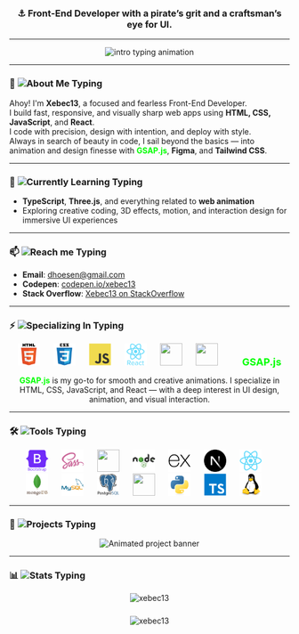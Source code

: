 <h3 align="center">⚓ Front-End Developer with a pirate’s grit and a craftsman’s eye for UI.</h3>

---

<p align="center">
  <img src="https://readme-typing-svg.demolab.com?font=Fira+Code&size=22&duration=2500&pause=800&color=00FF00&center=true&vCenter=true&width=600&lines=Ahoy%2C+I'm+Xebec13!;Crafting+clean%2C+animated+and+responsive+UIs.;Fueled+by+React%2C+GSAP%2C+Tailwind+and+coffee." alt="intro typing animation" />
</p>

---

### 🧭 <img src="https://readme-typing-svg.demolab.com?font=Fira+Code&size=18&duration=2500&pause=1000&color=00FF00&width=300&lines=About+Me" alt="About Me Typing" />

Ahoy! I'm **Xebec13**, a focused and fearless Front-End Developer.  
I build fast, responsive, and visually sharp web apps using **HTML, CSS, JavaScript**, and **React**.  
I code with precision, design with intention, and deploy with style.  
Always in search of beauty in code, I sail beyond the basics — into animation and design finesse with **<span style="color:#00FF00;font-weight:bold;">GSAP.js</span>**, **Figma**, and **Tailwind CSS**.

---

### 🌱 <img src="https://readme-typing-svg.demolab.com?font=Fira+Code&size=18&duration=2500&pause=1000&color=00FF00&width=350&lines=Currently+Learning" alt="Currently Learning Typing" />

- **TypeScript**, **Three.js**, and everything related to **web animation**  
- Exploring creative coding, 3D effects, motion, and interaction design for immersive UI experiences

---

### 📫 <img src="https://readme-typing-svg.demolab.com?font=Fira+Code&size=18&duration=2500&pause=1000&color=00FF00&width=320&lines=Reach+Me" alt="Reach me Typing" />

- **Email**: dhoesen@gmail.com  
- **Codepen**: [codepen.io/xebec13](https://codepen.io/xebec13)  
- **Stack Overflow**: [Xebec13 on StackOverflow](https://stackoverflow.com/users/xebec13)

---

### ⚡ <img src="https://readme-typing-svg.demolab.com?font=Fira+Code&size=18&duration=2500&pause=1000&color=00FF00&width=340&lines=Specializing+In" alt="Specializing In Typing" />

<p align="center">
  <img src="https://raw.githubusercontent.com/devicons/devicon/master/icons/html5/html5-original-wordmark.svg" width="40" height="40" style="margin-right:20px;" />
  <img src="https://raw.githubusercontent.com/devicons/devicon/master/icons/css3/css3-original-wordmark.svg" width="40" height="40" style="margin-right:20px;" />
  <img src="https://raw.githubusercontent.com/devicons/devicon/master/icons/javascript/javascript-original.svg" width="40" height="40" style="margin-right:20px;" />
  <img src="https://raw.githubusercontent.com/devicons/devicon/master/icons/react/react-original-wordmark.svg" width="40" height="40" style="margin-right:20px;" />
  <img src="https://www.vectorlogo.zone/logos/tailwindcss/tailwindcss-icon.svg" width="40" height="40" style="margin-right:20px;" />
  <img src="https://www.vectorlogo.zone/logos/figma/figma-icon.svg" width="40" height="40" style="margin-right:20px;" />
  <span style="font-size:18px; margin-left:20px;"><strong style="color:#00FF00;">GSAP.js</strong></span>
</p>

<p align="center"><strong style="color:#00FF00">GSAP.js</strong> is my go-to for smooth and creative animations.  
I specialize in HTML, CSS, JavaScript, and React — with a deep interest in UI design, animation, and visual interaction.</p>

---

### 🛠️ <img src="https://readme-typing-svg.demolab.com?font=Fira+Code&size=18&duration=2500&pause=1000&color=00FF00&width=380&lines=Other+Tools+%26+Technologies" alt="Tools Typing" />

<p align="center">
  <img src="https://raw.githubusercontent.com/devicons/devicon/master/icons/bootstrap/bootstrap-plain-wordmark.svg" width="40" height="40" style="margin-right:20px;" />
  <img src="https://raw.githubusercontent.com/devicons/devicon/master/icons/sass/sass-original.svg" width="40" height="40" style="margin-right:20px;" />
  <img src="https://www.vectorlogo.zone/logos/git-scm/git-scm-icon.svg" width="40" height="40" style="margin-right:20px;" />
  <img src="https://raw.githubusercontent.com/devicons/devicon/master/icons/nodejs/nodejs-original-wordmark.svg" width="40" height="40" style="margin-right:20px;" />
  <img src="https://raw.githubusercontent.com/devicons/devicon/master/icons/express/express-original.svg" width="40" height="40" style="margin-right:20px;" />
  <img src="https://raw.githubusercontent.com/devicons/devicon/master/icons/nextjs/nextjs-original.svg" width="40" height="40" style="margin-right:20px;" />
  <img src="https://raw.githubusercontent.com/devicons/devicon/master/icons/react/react-original.svg" width="40" height="40" style="margin-right:20px;" />
  <img src="https://raw.githubusercontent.com/devicons/devicon/master/icons/mongodb/mongodb-original-wordmark.svg" width="40" height="40" style="margin-right:20px;" />
  <img src="https://raw.githubusercontent.com/devicons/devicon/master/icons/mysql/mysql-original-wordmark.svg" width="40" height="40" style="margin-right:20px;" />
  <img src="https://raw.githubusercontent.com/devicons/devicon/master/icons/postgresql/postgresql-original-wordmark.svg" width="40" height="40" style="margin-right:20px;" />
  <img src="https://www.vectorlogo.zone/logos/sqlite/sqlite-icon.svg" width="40" height="40" style="margin-right:20px;" />
  <img src="https://raw.githubusercontent.com/devicons/devicon/master/icons/python/python-original.svg" width="40" height="40" style="margin-right:20px;" />
  <img src="https://raw.githubusercontent.com/devicons/devicon/master/icons/typescript/typescript-original.svg" width="40" height="40" style="margin-right:20px;" />
  <img src="https://raw.githubusercontent.com/devicons/devicon/master/icons/linux/linux-original.svg" width="40" height="40" style="margin-right:20px;" />
</p>

---

### 💼 <img src="https://readme-typing-svg.demolab.com?font=Fira+Code&size=18&duration=2500&pause=1000&color=00FF00&width=280&lines=Projects+Coming+Soon..." alt="Projects Typing" />

<p align="center">
  <img src="https://readme-typing-svg.demolab.com?font=Fira+Code&duration=2500&pause=700&color=00FF00&center=true&width=435&lines=Future+portfolio+projects+coming+soon...;Stay+tuned+for+interactive+UI+magic!;3D,+motion+and+GSAP-powered+creations!" alt="Animated project banner" />
</p>

---

### 📊 <img src="https://readme-typing-svg.demolab.com?font=Fira+Code&size=18&duration=2500&pause=1000&color=00FF00&width=280&lines=GitHub+Stats" alt="Stats Typing" />

<p align="center">
  <img src="https://github-readme-stats.vercel.app/api/top-langs?username=xebec13&show_icons=true&locale=en&layout=compact" alt="xebec13" style="margin-bottom:10px;" />
</p>

<p align="center">
  <img src="https://github-readme-stats.vercel.app/api?username=xebec13&show_icons=true&locale=en" alt="xebec13" />
</p>
